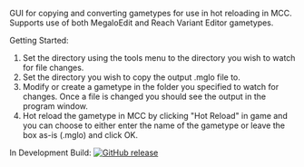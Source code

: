GUI for copying and converting gametypes for use in hot reloading in MCC. Supports use of both MegaloEdit and Reach Variant Editor gametypes.



Getting Started:

  1. Set the directory using the tools menu to the directory you wish to watch for file changes.
  2. Set the directory you wish to copy the output .mglo file to.
  3. Modify or create a gametype in the folder you specified to watch for changes. Once a file is changed you should see the output in the program window.
  4. Hot reload the gametype in MCC by clicking "Hot Reload" in game and you can choose to either enter the name of the gametype or leave the box as-is (.mglo) and click OK.


In Development Build:
    [![GitHub release](https://img.shields.io/github/release/Naereen/StrapDown.js.svg)](https://nightly.link/Sopitive/UniversalGametypeEditor/workflows/dotnet-desktop/master/UniversalGametypeEditor.zip)
